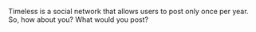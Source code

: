 Timeless is a social network that allows users to post only once per year. So, how about you? What would you post?
